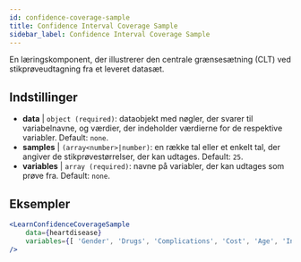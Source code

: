 ```yaml
---
id: confidence-coverage-sample
title: Confidence Interval Coverage Sample
sidebar_label: Confidence Interval Coverage Sample
---
```


En læringskomponent, der illustrerer den centrale grænsesætning (CLT) ved stikprøveudtagning fra et leveret datasæt.

## Indstillinger

* __data__ | `object (required)`: dataobjekt med nøgler, der svarer til variabelnavne, og værdier, der indeholder værdierne for de respektive variabler. Default: `none`.
* __samples__ | `(array<number>|number)`: en række tal eller et enkelt tal, der angiver de stikprøvestørrelser, der kan udtages. Default: `25`.
* __variables__ | `array (required)`: navne på variabler, der kan udtages som prøve fra. Default: `none`.


## Eksempler

```jsx live
<LearnConfidenceCoverageSample 
    data={heartdisease} 
    variables={[ 'Gender', 'Drugs', 'Complications', 'Cost', 'Age', 'Interventions', 'ERVisit', 'Comorbidities', 'Duration' ]}
/>
```

